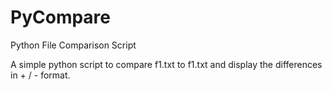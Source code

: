 # PyCompare
Python File Comparison Script

A simple python script to compare f1.txt to f1.txt and display the 
differences in + / - format.

